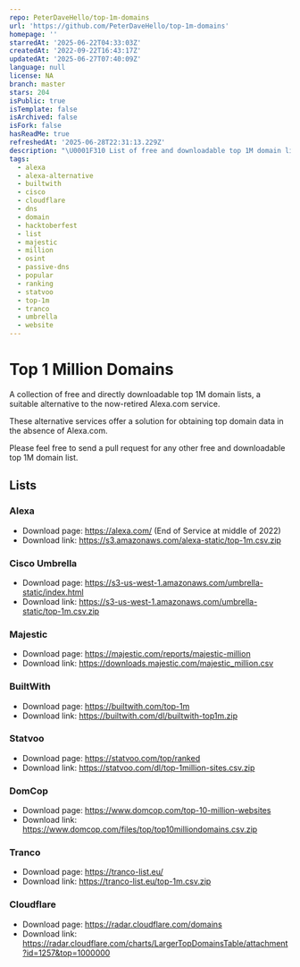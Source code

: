 ```yaml
---
repo: PeterDaveHello/top-1m-domains
url: 'https://github.com/PeterDaveHello/top-1m-domains'
homepage: ''
starredAt: '2025-06-22T04:33:03Z'
createdAt: '2022-09-22T16:43:17Z'
updatedAt: '2025-06-27T07:40:09Z'
language: null
license: NA
branch: master
stars: 204
isPublic: true
isTemplate: false
isArchived: false
isFork: false
hasReadMe: true
refreshedAt: '2025-06-28T22:31:13.229Z'
description: "\U0001F310 List of free and downloadable top 1M domain list (alexa alternatives) \U0001F4CA"
tags:
  - alexa
  - alexa-alternative
  - builtwith
  - cisco
  - cloudflare
  - dns
  - domain
  - hacktoberfest
  - list
  - majestic
  - million
  - osint
  - passive-dns
  - popular
  - ranking
  - statvoo
  - top-1m
  - tranco
  - umbrella
  - website
---
```


# Top 1 Million Domains

A collection of free and directly downloadable top 1M domain lists, a suitable alternative to the now-retired Alexa.com service.

These alternative services offer a solution for obtaining top domain data in the absence of Alexa.com.

Please feel free to send a pull request for any other free and downloadable top 1M domain list.

## Lists

### Alexa

- Download page: https://alexa.com/ (End of Service at middle of 2022)
- Download link: https://s3.amazonaws.com/alexa-static/top-1m.csv.zip

### Cisco Umbrella

- Download page: https://s3-us-west-1.amazonaws.com/umbrella-static/index.html
- Download link: https://s3-us-west-1.amazonaws.com/umbrella-static/top-1m.csv.zip

### Majestic

- Download page: https://majestic.com/reports/majestic-million
- Download link: https://downloads.majestic.com/majestic_million.csv

### BuiltWith

- Download page: https://builtwith.com/top-1m
- Download link: https://builtwith.com/dl/builtwith-top1m.zip

### Statvoo

- Download page: https://statvoo.com/top/ranked
- Download link: https://statvoo.com/dl/top-1million-sites.csv.zip

### DomCop

- Download page: https://www.domcop.com/top-10-million-websites
- Download link: https://www.domcop.com/files/top/top10milliondomains.csv.zip

### Tranco

- Download page: https://tranco-list.eu/
- Download link: https://tranco-list.eu/top-1m.csv.zip

### Cloudflare

- Download page: https://radar.cloudflare.com/domains
- Download link: https://radar.cloudflare.com/charts/LargerTopDomainsTable/attachment?id=1257&top=1000000
